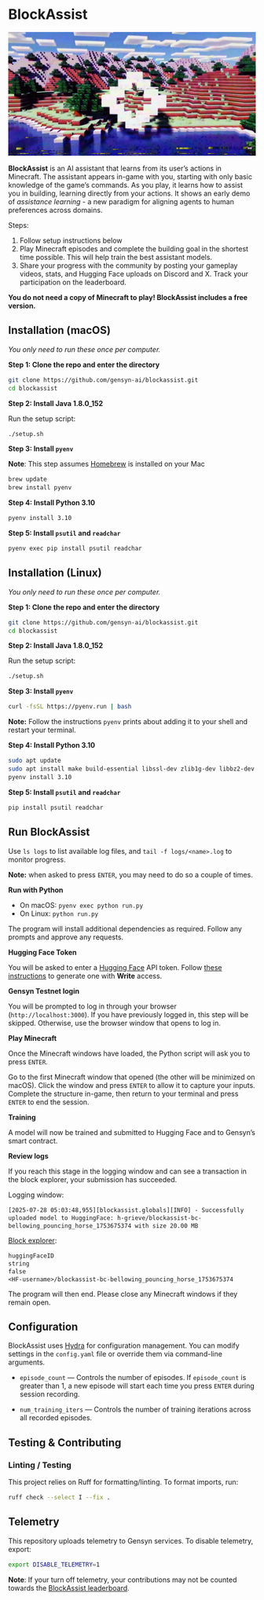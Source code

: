 # BlockAssist

<div align="center">

![gen-blockassit-gh-header](splash.png)

</div>

**BlockAssist** is an AI assistant that learns from its user’s actions in Minecraft. The assistant appears in-game with you, starting with only basic knowledge of the game’s commands. As you play, it learns how to assist you in building, learning directly from your actions. It shows an early demo of _assistance learning_ - a new paradigm for aligning agents to human preferences across domains.

Steps:
1. Follow setup instructions below
2. Play Minecraft episodes and complete the building goal in the shortest time possible.  This will help train the best assistant models.
3. Share your progress with the community by posting your gameplay videos, stats, and Hugging Face uploads on Discord and X. Track your participation on the leaderboard.

**You do not need a copy of Minecraft to play! BlockAssist includes a free version.**

## Installation (macOS)

*You only need to run these once per computer.*

**Step 1: Clone the repo and enter the directory**

```bash
git clone https://github.com/gensyn-ai/blockassist.git
cd blockassist
```

**Step 2: Install Java 1.8.0_152**

Run the setup script:

```bash
./setup.sh
```

**Step 3: Install `pyenv`**

**Note**: This step assumes [Homebrew](https://brew.sh/) is installed on your Mac

```bash
brew update
brew install pyenv
```

**Step 4: Install Python 3.10**

```bash
pyenv install 3.10
```

**Step 5: Install `psutil` and `readchar`**

```bash
pyenv exec pip install psutil readchar
```

## Installation (Linux)

*You only need to run these once per computer.*

**Step 1: Clone the repo and enter the directory**

```bash
git clone https://github.com/gensyn-ai/blockassist.git
cd blockassist
```

**Step 2: Install Java 1.8.0_152**

Run the setup script:

```bash
./setup.sh
```

**Step 3: Install `pyenv`**

```bash
curl -fsSL https://pyenv.run | bash
```

**Note:** Follow the instructions `pyenv` prints about adding it to your shell and restart your terminal.

**Step 4: Install Python 3.10**

```bash
sudo apt update
sudo apt install make build-essential libssl-dev zlib1g-dev libbz2-dev libreadline-dev libsqlite3-dev curl git libncursesw5-dev xz-utils tk-dev libxml2-dev libxmlsec1-dev libffi-dev liblzma-dev # Dependencies for Python installation
pyenv install 3.10
```

**Step 5: Install `psutil` and `readchar`**

```bash
pip install psutil readchar
```

## Run BlockAssist

Use `ls logs` to list available log files, and `tail -f logs/<name>.log` to monitor progress. 

**Note:** when asked to press `ENTER`, you may need to do so a couple of times.

**Run with Python**

* On macOS: `pyenv exec python run.py`
* On Linux: `python run.py`

The program will install additional dependencies as required. Follow any prompts and approve any requests.

**Hugging Face Token**

You will be asked to enter a [Hugging Face](https://huggingface.co) API token. Follow [these instructions](https://huggingface.co/docs/hub/en/security-tokens) to generate one with **Write** access.


**Gensyn Testnet login**

You will be prompted to log in through your browser (`http://localhost:3000`). If you have previously logged in, this step will be skipped. Otherwise, use the browser window that opens to log in.


**Play Minecraft**

Once the Minecraft windows have loaded, the Python script will ask you to press `ENTER`.

Go to the first Minecraft window that opened (the other will be minimized on macOS). Click the window and press `ENTER` to allow it to capture your inputs. Complete the structure in-game, then return to your terminal and press `ENTER` to end the session.


**Training**

A model will now be trained and submitted to Hugging Face and to Gensyn’s smart contract.

**Review logs**

If you reach this stage in the logging window and can see a transaction in the block explorer, your submission has succeeded.

Logging window:

```
[2025-07-28 05:03:48,955][blockassist.globals][INFO] - Successfully uploaded model to HuggingFace: h-grieve/blockassist-bc-bellowing_pouncing_horse_1753675374 with size 20.00 MB
```

[Block explorer](https://gensyn-testnet.explorer.alchemy.com/address/0xE2070109A0C1e8561274E59F024301a19581d45c?tab=logs):

```
huggingFaceID
string
false
<HF-username>/blockassist-bc-bellowing_pouncing_horse_1753675374
```

The program will then end. Please close any Minecraft windows if they remain open.


## Configuration

BlockAssist uses [Hydra](https://github.com/facebookresearch/hydra) for configuration management. You can modify settings in the `config.yaml` file or override them via command-line arguments.


- `episode_count` — Controls the number of episodes. If `episode_count` is greater than 1, a new episode will start each time you press `ENTER` during session recording.

- `num_training_iters` — Controls the number of training iterations across all recorded episodes.


## Testing & Contributing

### Linting / Testing

This project relies on Ruff for formatting/linting. To format imports, run:


```bash
ruff check --select I --fix .
```

## Telemetry

This repository uploads telemetry to Gensyn services. To disable telemetry, export:

```bash
export DISABLE_TELEMETRY=1
```

**Note**: If your turn off telemetry, your contributions may not be counted towards the [BlockAssist leaderboard](https://dashboard.gensyn.ai).
